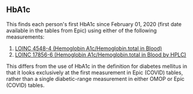 ## HbA1c

This finds each person's first HbA1c since February 01, 2020 (first date available in the tables from Epic) using either of the following measurements:

1. [LOINC 4548-4 (Hemoglobin A1c/Hemoglobin.total in Blood)](https://athena.ohdsi.org/search-terms/terms/3004410)
2. [LOINC 17856-6 (Hemoglobin A1c/Hemoglobin.total in Blood by HPLC)](https://athena.ohdsi.org/search-terms/terms/3005673)

This differs from the use of HbA1c in the definition for diabetes mellitus in that it looks exclusively at the first measurement in Epic (COVID) tables, rather than a single diabetic-range measurement in either OMOP or Epic (COVID) tables.

<!---
```SQL
{}
```
-->
